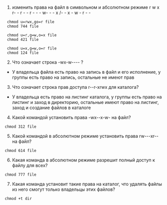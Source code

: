 1. изменить права на файл в символьном и абсолютном режиме
r w x r- - r - -
r - - - w- - - x
/- - x - w - r - -
  ```
   chmod u=rwx,go=r file
   chmod 744 file
   
   chmod u=r,g=w,o=x file
   chmod 421 file
   
   chmod u=x,g=w,o=r file
   chmod 124 file
  ```  
2. Что означает строка -wx-w---- ?
  - У владельца файла есть право на запись в файл и его исполнение, у группы есть право на запись, остальные не имеют прав
3. Что означает строка прав доступа r--r-xrwx для каталога?
 - У владельца есть право на листинг каталога, у группы есть право на листинг и заход в директорию, остальные имеют право на листинг, заход и создание файлов в каталоге
4. Какой командой установить права -wx--x-w- на файл?   
  ```
  chmod 312 file
  ```
5. Какой командой в абсолютном режиме установить права rw---xr-- на файл? 
  ```
  chmod 614 file
  ```
6. Какая команда в абсолютном режиме разрешит полный доступ к файлу для всех? 
  ```
 chmod 777 file
  ```
  7. Какая команда установит такие права на каталог, что удалять файлы из него смогут только владельцы этих файлов?
  ```
 chmod +t dir
  ```
